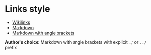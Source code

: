 # Links style

- [Wikilinks](<./Wikilinks.md>)
- [Markdown](<./Markdown.md>)
- [Markdown with angle brackets](<./Markdown with angle brackets.md>)

**Author's choice**: Markdown with angle brackets with explicit `./` or `../` prefix
